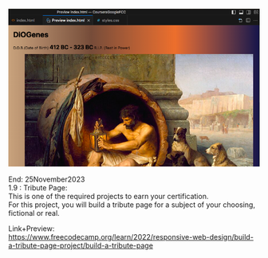 ![Finished Project, passed all tests.](https://github.com/evilusean/CourseraGoogleFCC/blob/main/FCC-ResponsiveWebDesign-HTML-CSS-Grid-FlexBox/1.9TributePage/Da%20OG.png?raw=true)

End: 25November2023 </br>
1.9 : Tribute Page: </br>
This is one of the required projects to earn your certification.</br>
For this project, you will build a tribute page for a subject of your choosing, fictional or real.</br>

Link+Preview:<br>
https://www.freecodecamp.org/learn/2022/responsive-web-design/build-a-tribute-page-project/build-a-tribute-page

